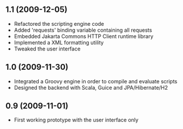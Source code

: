 ## 1.1 (2009-12-05)

* Refactored the scripting engine code
* Added 'requests' binding variable containing all requests
* Embedded Jakarta Commons HTTP Client runtime library
* Implemented a XML formatting utility
* Tweaked the user interface

## 1.0 (2009-11-30)

* Integrated a Groovy engine in order to compile and evaluate scripts
* Designed the backend with Scala, Guice and JPA/Hibernate/H2

## 0.9 (2009-11-01)

* First working prototype with the user interface only